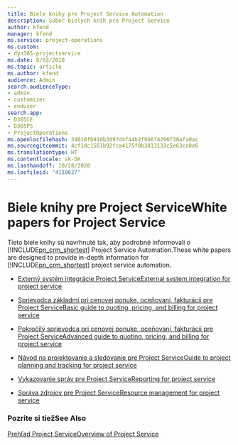 ```yaml
---
title: Biele knihy pre Project Service Automation
description: Súbor bielych kníh pre Project Service
author: kfend
manager: kfend
ms.service: project-operations
ms.custom:
- dyn365-projectservice
ms.date: 8/03/2018
ms.topic: article
ms.author: kfend
audience: Admin
search.audienceType:
- admin
- customizer
- enduser
search.app:
- D365CE
- D365PS
- ProjectOperations
ms.openlocfilehash: 34018fb918b3d97d4f44b2f9b6f4296f38afa0ac
ms.sourcegitcommit: 4cf1dc1561b92fca4175f0b3813133c5e63ce8e6
ms.translationtype: HT
ms.contentlocale: sk-SK
ms.lasthandoff: 10/28/2020
ms.locfileid: "4118627"
---
```

# <a name="white-papers-for-project-service"></a><span data-ttu-id="46de6-103">Biele knihy pre Project Service</span><span class="sxs-lookup"><span data-stu-id="46de6-103">White papers for Project Service</span></span>

<span data-ttu-id="46de6-104">Tieto biele knihy sú navrhnuté tak, aby podrobné informovali o [!INCLUDE[pn_crm_shortest](../includes/pn-crm-shortest.md)] Project Service Automation.</span><span class="sxs-lookup"><span data-stu-id="46de6-104">These white papers are designed to provide in-depth information for [!INCLUDE[pn_crm_shortest](../includes/pn-crm-shortest.md)] project service automation.</span></span>

-   [<span data-ttu-id="46de6-105">Externý systém integrácie Project Service</span><span class="sxs-lookup"><span data-stu-id="46de6-105">External system integration for project service</span></span>](https://go.microsoft.com/fwlink/?LinkId=825445)

-   [<span data-ttu-id="46de6-106">Sprievodca základmi pri cenovej ponuke, oceňovaní, fakturácii pre Project Service</span><span class="sxs-lookup"><span data-stu-id="46de6-106">Basic guide to quoting, pricing, and billing for project service</span></span>](https://go.microsoft.com/fwlink/?LinkId=825241)

-   [<span data-ttu-id="46de6-107">Pokročilý sprievodca pri cenovej ponuke, oceňovaní, fakturácii pre Project Service</span><span class="sxs-lookup"><span data-stu-id="46de6-107">Advanced guide to quoting, pricing, and billing for project service</span></span>](https://go.microsoft.com/fwlink/?LinkId=825242)

-   [<span data-ttu-id="46de6-108">Návod na projektovanie a sledovanie pre Project Service</span><span class="sxs-lookup"><span data-stu-id="46de6-108">Guide to project planning and tracking for project service</span></span>](https://go.microsoft.com/fwlink/?LinkId=825243)

-   [<span data-ttu-id="46de6-109">Vykazovanie správ pre Project Service</span><span class="sxs-lookup"><span data-stu-id="46de6-109">Reporting for project service</span></span>](https://go.microsoft.com/fwlink/?LinkId=825446)

-   [<span data-ttu-id="46de6-110">Správa zdrojov pre Project Service</span><span class="sxs-lookup"><span data-stu-id="46de6-110">Resource management for project service</span></span>](https://go.microsoft.com/fwlink/?LinkId=825244)

### <a name="see-also"></a><span data-ttu-id="46de6-111">Pozrite si tiež</span><span class="sxs-lookup"><span data-stu-id="46de6-111">See Also</span></span>
 [<span data-ttu-id="46de6-112">Prehľad Project Service</span><span class="sxs-lookup"><span data-stu-id="46de6-112">Overview of Project Service</span></span>](../psa/overview.md)

